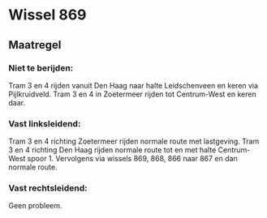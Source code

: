# Wissel 869
## Maatregel
### Niet te berijden:
Tram 3 en 4 rijden vanuit Den Haag naar halte Leidschenveen en keren via Pijlkruidveld.
Tram 3 en 4 in Zoetermeer rijden tot Centrum-West en keren daar.
### Vast linksleidend:
Tram 3 en 4 richting Zoetermeer rijden normale route met lastgeving.
Tram 3 en 4 richting Den Haag rijden normale route tot en met halte Centrum-West spoor 1. Vervolgens via wissels 869, 868, 866 naar 867 en dan normale route.
### Vast rechtsleidend:
Geen probleem.